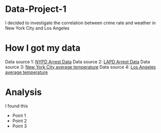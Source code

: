 # Data-Project-1
I decided to investigate the correlation between crime rate and weather in New York City and Los Angeles

# How I got my data
Data source 1: [NYPD Arrest Data](https://catalog.data.gov/dataset/nypd-arrest-data-year-to-date)
Data source 2: [LAPD Arrest Data](https://catalog.data.gov/dataset/arrest-data-from-2020-to-present)
Data source 3: [New York City average temperature](https://www.ncei.noaa.gov/access/monitoring/climate-at-a-glance/city/time-series/USW00094728/tavg/1/0/2024-2024)
Data source 4: [Los Angeles average temperature](https://www.ncei.noaa.gov/access/monitoring/climate-at-a-glance/city/time-series/USW00023174/tavg/1/0/2024-2024)

# Analysis
I found this
- Point 1
- Point 2
- Point 3

